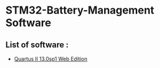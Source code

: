 # STM32-Battery-Management Software

## List of software :

- [Quartus II 13.0sp1 Web Edition](/Software/Quartus-web-13.0.1.232-windows.tar)